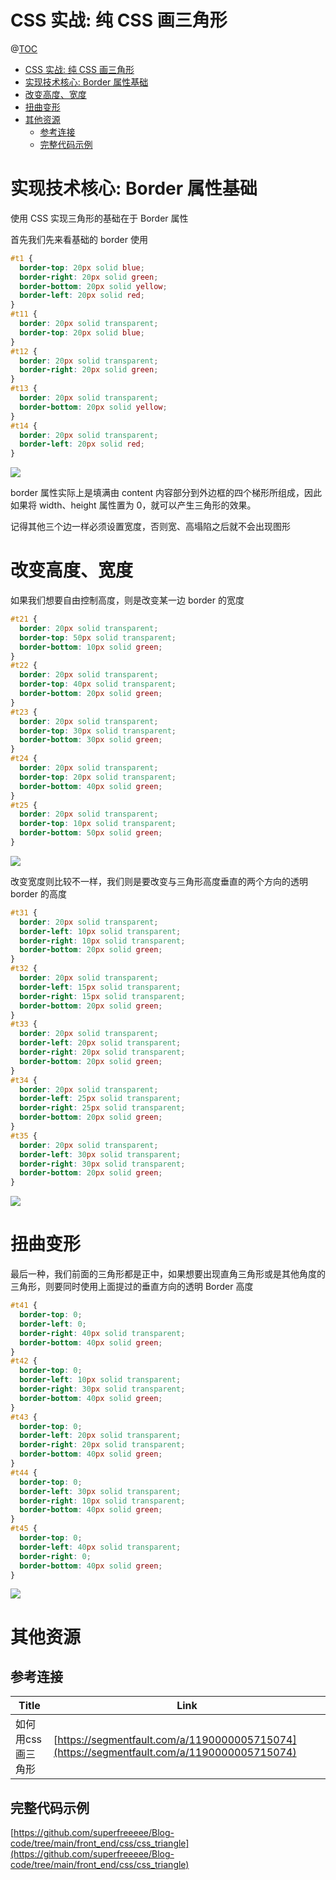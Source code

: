 # CSS 实战: 纯 CSS 画三角形

@[TOC](文章目录)

<!-- TOC -->

- [CSS 实战: 纯 CSS 画三角形](#css-实战-纯-css-画三角形)
- [实现技术核心: Border 属性基础](#实现技术核心-border-属性基础)
- [改变高度、宽度](#改变高度宽度)
- [扭曲变形](#扭曲变形)
- [其他资源](#其他资源)
  - [参考连接](#参考连接)
  - [完整代码示例](#完整代码示例)

<!-- /TOC -->

# 实现技术核心: Border 属性基础

使用 CSS 实现三角形的基础在于 Border 属性

首先我们先来看基础的 border 使用

```css
#t1 {
  border-top: 20px solid blue;
  border-right: 20px solid green;
  border-bottom: 20px solid yellow;
  border-left: 20px solid red;
}
#t11 {
  border: 20px solid transparent;
  border-top: 20px solid blue;
}
#t12 {
  border: 20px solid transparent;
  border-right: 20px solid green;
}
#t13 {
  border: 20px solid transparent;
  border-bottom: 20px solid yellow;
}
#t14 {
  border: 20px solid transparent;
  border-left: 20px solid red;
}
```

![](https://picures.oss-cn-beijing.aliyuncs.com/img/css_triangle_1_basic.png)

border 属性实际上是填满由 content 内容部分到外边框的四个梯形所组成，因此如果将 width、height 属性置为 0，就可以产生三角形的效果。

记得其他三个边一样必须设置宽度，否则宽、高塌陷之后就不会出现图形

# 改变高度、宽度

如果我们想要自由控制高度，则是改变某一边 border 的宽度

```css
#t21 {
  border: 20px solid transparent;
  border-top: 50px solid transparent;
  border-bottom: 10px solid green;
}
#t22 {
  border: 20px solid transparent;
  border-top: 40px solid transparent;
  border-bottom: 20px solid green;
}
#t23 {
  border: 20px solid transparent;
  border-top: 30px solid transparent;
  border-bottom: 30px solid green;
}
#t24 {
  border: 20px solid transparent;
  border-top: 20px solid transparent;
  border-bottom: 40px solid green;
}
#t25 {
  border: 20px solid transparent;
  border-top: 10px solid transparent;
  border-bottom: 50px solid green;
}
```

![](https://picures.oss-cn-beijing.aliyuncs.com/img/css_triangle_2_height.png)

改变宽度则比较不一样，我们则是要改变与三角形高度垂直的两个方向的透明 border 的高度

```css
#t31 {
  border: 20px solid transparent;
  border-left: 10px solid transparent;
  border-right: 10px solid transparent;
  border-bottom: 20px solid green;
}
#t32 {
  border: 20px solid transparent;
  border-left: 15px solid transparent;
  border-right: 15px solid transparent;
  border-bottom: 20px solid green;
}
#t33 {
  border: 20px solid transparent;
  border-left: 20px solid transparent;
  border-right: 20px solid transparent;
  border-bottom: 20px solid green;
}
#t34 {
  border: 20px solid transparent;
  border-left: 25px solid transparent;
  border-right: 25px solid transparent;
  border-bottom: 20px solid green;
}
#t35 {
  border: 20px solid transparent;
  border-left: 30px solid transparent;
  border-right: 30px solid transparent;
  border-bottom: 20px solid green;
}
```

![](https://picures.oss-cn-beijing.aliyuncs.com/img/css_triangle_3_width.png)

# 扭曲变形

最后一种，我们前面的三角形都是正中，如果想要出现直角三角形或是其他角度的三角形，则要同时使用上面提过的垂直方向的透明 Border 高度

```css
#t41 {
  border-top: 0;
  border-left: 0;
  border-right: 40px solid transparent;
  border-bottom: 40px solid green;
}
#t42 {
  border-top: 0;
  border-left: 10px solid transparent;
  border-right: 30px solid transparent;
  border-bottom: 40px solid green;
}
#t43 {
  border-top: 0;
  border-left: 20px solid transparent;
  border-right: 20px solid transparent;
  border-bottom: 40px solid green;
}
#t44 {
  border-top: 0;
  border-left: 30px solid transparent;
  border-right: 10px solid transparent;
  border-bottom: 40px solid green;
}
#t45 {
  border-top: 0;
  border-left: 40px solid transparent;
  border-right: 0;
  border-bottom: 40px solid green;
}
```

![](https://picures.oss-cn-beijing.aliyuncs.com/img/css_triangle_4_transform.png)

# 其他资源

## 参考连接

| Title             | Link                                                                                       |
| ----------------- | ------------------------------------------------------------------------------------------ |
| 如何用css画三角形 | [https://segmentfault.com/a/1190000005715074](https://segmentfault.com/a/1190000005715074) |

## 完整代码示例

[https://github.com/superfreeeee/Blog-code/tree/main/front_end/css/css_triangle](https://github.com/superfreeeee/Blog-code/tree/main/front_end/css/css_triangle)
